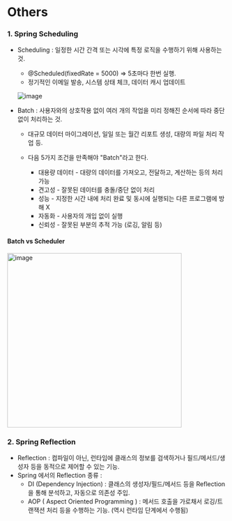 ﻿# Others


### 1. Spring Scheduling

* Scheduling : 일정한 시간 간격 또는 시각에 특정 로직을 수행하기 위해 사용하는 것.
  * @Scheduled(fixedRate = 5000) => 5초마다 한번 실행.
  * 정기적인 이메일 발송, 시스템 상태 체크, 데이터 캐시 업데이트

  ![image](https://github.com/user-attachments/assets/236ca92c-beec-40eb-bd00-af8820a13513)

  
* Batch : 사용자와의 상호작용 없이 여러 개의 작업을 미리 정해진 순서에 따라 중단 없이 처리하는 것.
  * 대규모 데이터 마이그레이션, 일일 또는 월간 리포트 생성, 대량의 파일 처리 작업 등.
    
  * 다음 5가지 조건을 만족해야 "Batch"라고 한다.
    * 대용량 데이터 - 대량의 데이터를 가져오고, 전달하고, 계산하는 등의 처리 가능
    * 견고성 - 잘못된 데이터를 충돌/중단 없이 처리
    * 성능 - 지정한 시간 내에 처리 완료 및 동시에 실행되는 다른 프로그램에 방해 X
    * 자동화 - 사용자의 개입 없이 실행
    * 신뢰성 - 잘못된 부분의 추적 가능 (로깅, 알림 등)

    
#### Batch vs Scheduler
<img src="https://github.com/user-attachments/assets/66f2919c-74ae-460b-ab0a-37516d1378d3" alt="image" width="400" />


### 2. Spring Reflection

* Reflection : 컴파일이 아닌, 런타임에 클래스의 정보를 검색하거나 필드/메서드/생성자 등을 동적으로 제어할 수 있는 기능.
* Spring 에서의 Reflection 종류 :
  * DI (Dependency Injection) : 클래스의 생성자/필드/메서드 등을 Reflection을 통해 분석하고, 자동으로 의존성 주입.
  * AOP ( Aspect Oriented Programming ) : 메서드 호출을 가로채서 로깅/트랜잭션 처리 등을 수행하는 기능. (역시 런타임 단계에서 수행됨)

### 
